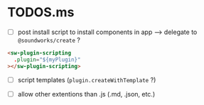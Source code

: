 # TODOS.ms

- [ ] post install script to install components in app
--> delegate to `@soundworks/create` ?

```html
<sw-plugin-scripting 
  .plugin="${myPlugin}"
></sw-plugin-scripting>
```

- [ ] script templates (`plugin.createWithTemplate` ?)
- [ ] allow other extentions than .js (.md, .json, etc.)

